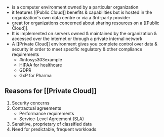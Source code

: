 - is a computer environment owned by a particular organization
- it features [[Public Cloud]] benefits & capabilities but is hosted in the organization's own data centre or via a 3rd-party provider
- great for organizations concerned about sharing resources on a [[Public Cloud]]. 
- It is implemented on servers owned & maintained by the organization & accessed over the internet or through a private internal network
- A [[Private Cloud]] environment gives you complete control over data & security in order to meet specific regulatory & other compliance requirements
	- #infosys303example 
	- HIPAA for healthcare
	- GDPR
	- GxP for Pharma

## Reasons for [[Private Cloud]]
1. Security concerns
2. Contractual agreements
	- Performance requirements
	- Service-Level Agreement (SLA)
3. Sensitive, proprietary of classified data
4. Need for predictable, frequent workloads
